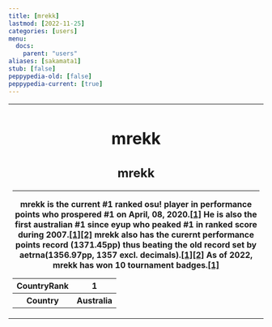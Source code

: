 ```yaml
---
title: [mrekk]
lastmod: [2022-11-25]
categories: [users]
menu:
  docs:
    parent: "users"
aliases: [sakamata1]
stub: [false]
peppypedia-old: [false]
peppypedia-current: [true]
---
```

<table>
<tbody><tr>
<th>

# mrekk

## mrekk
---
mrekk is the current #1 ranked osu! player in performance points who prospered #1 on April, 08, 2020.[[1]](https://www.reddit.com/r/osugame/comments/mmkaag/mrekk_is_now_1_surpassing_whitecat/) He is also the first australian #1 since eyup who peaked #1 in ranked score during 2007.[[1]](https://www.reddit.com/r/osugame/comments/pj5yp1/chart_of_all_countries_to_ever_have_a_1_player_in/)[[2]](https://docs.google.com/spreadsheets/d/1fcFtTNim7hminC2LaMGwTBwa6_GIHU8Sz-wQ_eXymiE/edit#gid=10045812) mrekk also has the curernt performance points record (1371.45pp) thus beating the old record set by aetrna(1356.97pp, 1357 excl. decimals).[[1]](https://www.reddit.com/r/osugame/comments/zf0u0a/mrekk_yooh_marianne_collab_neonat_960_hddt_9903/)[[2]](https://docs.google.com/spreadsheets/d/1-ikpAGmDwowOsGnil_0v3RdOLKonFFG80e_yUXFEU9g/edit#gid=0) As of 2022, mrekk has won 10 tournament badges.[[1]](https://osu.ppy.sh/users/7562902)


<table>
<tbody><tr>
<th>
CountryRank
</th><th>
1
</th></tr><tr>
<th>
Country
</th><th>
Australia</th></tr></tbody></table>

</th></tr></tbody></table>
